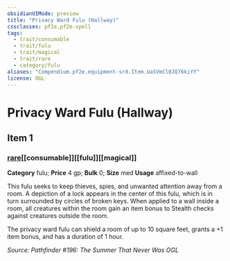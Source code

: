 ```yaml
---
obsidianUIMode: preview
title: "Privacy Ward Fulu (Hallway)"
cssclasses: pf2e,pf2e-spell
tags:
  - trait/consumable
  - trait/fulu
  - trait/magical
  - trait/rare
  - category/fulu
aliases: "Compendium.pf2e.equipment-srd.Item.UaSVmCl0JQ76kiYY"
license: OGL
---
```

# Privacy Ward Fulu (Hallway)
## Item 1
### [rare](rare "Rare Rarity Trait")[[consumable]][[fulu]][[magical]]

**Category** fulu; 
**Price** 4 gp; 
**Bulk** 0; **Size** med
**Usage** affixed-to-wall

This fulu seeks to keep thieves, spies, and unwanted attention away from a room. A depiction of a lock appears in the center of this fulu, which is in turn surrounded by circles of broken keys. When applied to a wall inside a room, all creatures within the room gain an item bonus to Stealth checks against creatures outside the room.

The privacy ward fulu can shield a room of up to 10 square feet, grants a +1 item bonus, and has a duration of 1 hour.

*Source: Pathfinder #196: The Summer That Never Was*
*OGL*